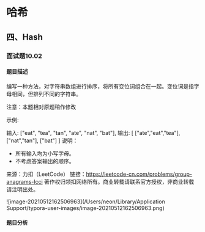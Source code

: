 # 哈希

## 四、Hash

### 面试题10.02

#### 题目描述

编写一种方法，对字符串数组进行排序，将所有变位词组合在一起。变位词是指字母相同，但排列不同的字符串。

注意：本题相对原题稍作修改

示例:

输入: \["eat", "tea", "tan", "ate", "nat", "bat"], 输出: \[ \["ate","eat","tea"], \["nat","tan"], \["bat"] ] 说明：

* 所有输入均为小写字母。
* 不考虑答案输出的顺序。

来源：力扣（LeetCode） 链接：https://leetcode-cn.com/problems/group-anagrams-lcci 著作权归领扣网络所有。商业转载请联系官方授权，非商业转载请注明出处。

!\[image-20210512162506963]\(/Users/neon/Library/Application Support/typora-user-images/image-20210512162506963.png)

#### 题目分析

##
